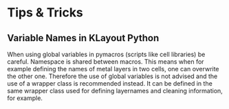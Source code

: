 # Tips & Tricks

## Variable Names in KLayout Python

When using global variables in pymacros (scripts like cell libraries) be careful. Namespace is shared between macros. This means when for example defining the names of metal layers in two cells, one can overwrite the other one.
Therefore the use of global variables is not advised and the use of a wrapper class is recommended instead. It can be defined in the same wrapper class used for defining layernames and cleaning information, for example.
